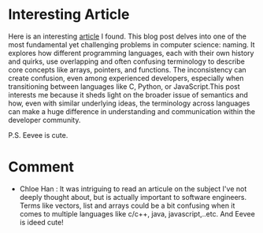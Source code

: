 # Interesting Article
Here is an interesting [article](https://eev.ee/blog/2016/07/26/the-hardest-problem-in-computer-science/) I found. This blog post delves into one of the most fundamental yet challenging problems in computer science: naming. It explores how different programming languages, each with their own history and quirks, use overlapping and often confusing terminology to describe core concepts like arrays, pointers, and functions. The inconsistency can create confusion, even among experienced developers, especially when transitioning between languages like C, Python, or JavaScript.This post interests me because it sheds light on the broader issue of semantics and how, even with similar underlying ideas, the terminology across languages can make a huge difference in understanding and communication within the developer community. 

P.S. Eevee is cute. 

# Comment
- Chloe Han : It was intriguing to read an articule on the subject I've not deeply thought about, but is actually important to software engineers. Terms like vectors, list and arrays could be a bit confusing when it comes to multiple languages like c/c++, java, javascript,..etc. And Eevee is ideed cute!